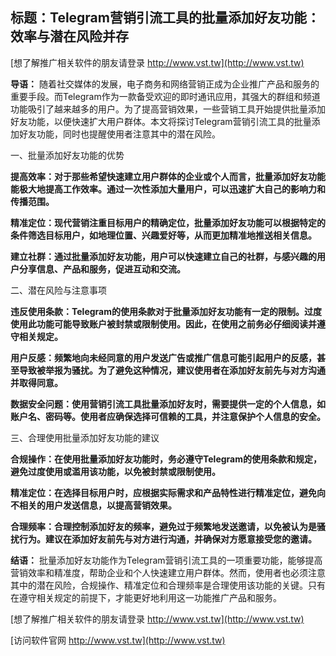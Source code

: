 ## **标题：Telegram营销引流工具的批量添加好友功能：效率与潜在风险并存**

[想了解推广相关软件的朋友请登录 http://www.vst.tw](http://www.vst.tw)

**导语：**
随着社交媒体的发展，电子商务和网络营销正成为企业推广产品和服务的重要手段。而Telegram作为一款备受欢迎的即时通讯应用，其强大的群组和频道功能吸引了越来越多的用户。为了提高营销效果，一些营销工具开始提供批量添加好友功能，以便快速扩大用户群体。本文将探讨Telegram营销引流工具的批量添加好友功能，同时也提醒使用者注意其中的潜在风险。

一、批量添加好友功能的优势

**提高效率：对于那些希望快速建立用户群体的企业或个人而言，批量添加好友功能能极大地提高工作效率。通过一次性添加大量用户，可以迅速扩大自己的影响力和传播范围。**

**精准定位：现代营销注重目标用户的精确定位，批量添加好友功能可以根据特定的条件筛选目标用户，如地理位置、兴趣爱好等，从而更加精准地推送相关信息。**

**建立社群：通过批量添加好友功能，用户可以快速建立自己的社群，与感兴趣的用户分享信息、产品和服务，促进互动和交流。**

二、潜在风险与注意事项

**违反使用条款：Telegram的使用条款对于批量添加好友功能有一定的限制。过度使用此功能可能导致账户被封禁或限制使用。因此，在使用之前务必仔细阅读并遵守相关规定。**

**用户反感：频繁地向未经同意的用户发送广告或推广信息可能引起用户的反感，甚至导致被举报为骚扰。为了避免这种情况，建议使用者在添加好友前先与对方沟通并取得同意。**

**数据安全问题：使用营销引流工具批量添加好友时，需要提供一定的个人信息，如账户名、密码等。使用者应确保选择可信赖的工具，并注意保护个人信息的安全。**

三、合理使用批量添加好友功能的建议

**合规操作：在使用批量添加好友功能时，务必遵守Telegram的使用条款和规定，避免过度使用或滥用该功能，以免被封禁或限制使用。**

**精准定位：在选择目标用户时，应根据实际需求和产品特性进行精准定位，避免向不相关的用户发送信息，以提高营销效果。**

**合理频率：合理控制添加好友的频率，避免过于频繁地发送邀请，以免被认为是骚扰行为。建议在添加好友前先与对方进行沟通，并确保对方愿意接受您的邀请。**

**结语：**
批量添加好友功能作为Telegram营销引流工具的一项重要功能，能够提高营销效率和精准度，帮助企业和个人快速建立用户群体。然而，使用者也必须注意其中的潜在风险，合规操作、精准定位和合理频率是合理使用该功能的关键。只有在遵守相关规定的前提下，才能更好地利用这一功能推广产品和服务。

[想了解推广相关软件的朋友请登录 http://www.vst.tw](http://www.vst.tw)


[访问软件官网 http://www.vst.tw](http://www.vst.tw)
